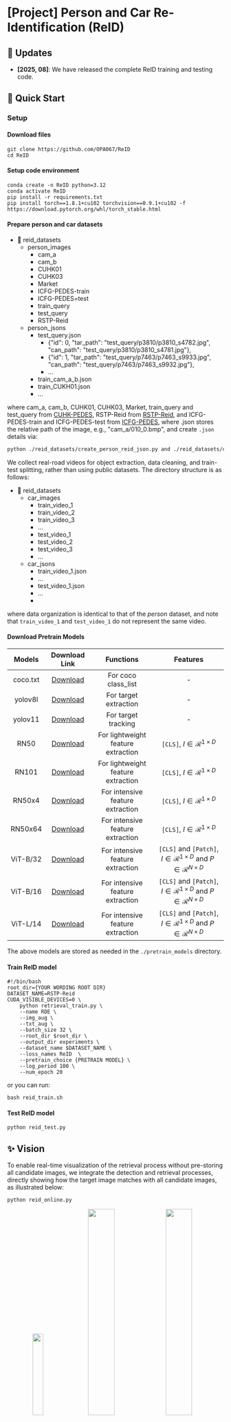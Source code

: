 <div align="left">

# [Project] Person and Car Re-Identification (ReID)
</div>

## 📣 Updates
* **[2025, 08]**: We have released the complete ReID training and testing code.

## 🚀 Quick Start
### Setup

#### Download files
```shell
git clone https://github.com/OPA067/ReID
cd ReID
```

#### Setup code environment
```shell
conda create -n ReID python=3.12
conda activate ReID
pip install -r requirements.txt
pip install torch==1.8.1+cu102 torchvision==0.9.1+cu102 -f https://download.pytorch.org/whl/torch_stable.html
```

#### Prepare person and car datasets
- 📂 reid_datasets
  - person_images
    - cam_a     
    - cam_b
    - CUHK01
    - CUHK03
    - Market
    - ICFG-PEDES-train
    - ICFG-PEDES=test
    - train_query
    - test_query
    - RSTP-Reid
  - person_jsons
    - test_query.json
      - {"id": 0, "tar_path": "test_query/p3810/p3810_s4782.jpg", "can_path": "test_query/p3810/p3810_s4781.jpg"},
      - {"id": 1, "tar_path": "test_query/p7463/p7463_s9933.jpg", "can_path": "test_query/p7463/p7463_s9932.jpg"},
      - ...
    - train_cam_a_b.json
    - train_CUKH01.json
    - ...

where cam_a, cam_b, CUHK01, CUHK03, Market, train_query and test_query from [CUHK-PEDES](https://openaccess.thecvf.com/content_cvpr_2017/html/Li_Person_Search_With_CVPR_2017_paper.html), 
RSTP-Reid from [RSTP-Reid](http://arxiv.org/abs/2109.05534), and ICFG-PEDES-train and ICFG-PEDES-test from [ICFG-PEDES](https://arxiv.org/abs/2107.12666), where .json stores the relative path of the image, 
e.g., "cam_a/010_0.bmp", and create `.json` details via:
```bash
python ./reid_datasets/create_person_reid_json.py and ./reid_datasets/create_car_reid_json.py
```
We collect real-road videos for object extraction, data cleaning, and train-test splitting, rather than using public datasets. The directory structure is as follows:
- 📂 reid_datasets
  - car_images
    - train_video_1
    - train_video_2
    - train_video_3
    - ...
    - test_video_1
    - test_video_2
    - test_video_3
    - ...
  - car_jsons
    - train_video_1.json
    - ...
    - test_video_1.json
    - ...
    - 
where data organization is identical to that of the *person* dataset, and note that `train_video_1` and `test_video_1` do not represent the same video.

#### Download Pretrain Models

<div align="center">

|  Models  |                                                              Download Link                                                              |             Functions              |                                         Features                                         |
|:--------:|:---------------------------------------------------------------------------------------------------------------------------------------:|:----------------------------------:|:----------------------------------------------------------------------------------------:|
| coco.txt |                                         [Download](https://docs.ultralytics.com/models/yolov8/)                                         |        For coco class_list         |                                            -                                             |
| yolov8l  |                                         [Download](https://docs.ultralytics.com/models/yolov8/)                                         |       For target extraction        |                                            -                                             |
| yolov11  |                                         [Download](https://docs.ultralytics.com/models/yolo11/)                                         |        For target tracking         |                                            -                                             |
|   RN50   |   [Download](https://openaipublic.azureedge.net/clip/models/afeb0e10f9e5a86da6080e35cf09123aca3b358a0c3e3b6c78a7b63bc04b6762/RN50.pt)   | For lightweight feature extraction |                         `[CLS]`, $I \in \mathcal{R}^{1 \times D}$                          |
|  RN101   |  [Download](https://openaipublic.azureedge.net/clip/models/8fa8567bab74a42d41c5915025a8e4538c3bdbe8804a470a72f30b0d94fab599/RN101.pt)   | For lightweight feature extraction |                         `[CLS]`, $I \in \mathcal{R}^{1 \times D}$                          |
|  RN50x4  |  [Download](https://openaipublic.azureedge.net/clip/models/7e526bd135e493cef0776de27d5f42653e6b4c8bf9e0f653bb11773263205fdd/RN50x4.pt)  |  For intensive feature extraction  |                         `[CLS]`, $I \in \mathcal{R}^{1 \times D}$                          |
| RN50x64  | [Download](https://openaipublic.azureedge.net/clip/models/be1cfb55d75a9666199fb2206c106743da0f6468c9d327f3e0d0a543a9919d9c/RN50x64.pt)  |  For intensive feature extraction  |                         `[CLS]`, $I \in \mathcal{R}^{1 \times D}$                          |       
| ViT-B/32 | [Download](https://openaipublic.azureedge.net/clip/models/40d365715913c9da98579312b702a82c18be219cc2a73407c4526f58eba950af/ViT-B-32.pt) |  For intensive feature extraction  | `[CLS]` and `[Patch]`, $I \in \mathcal{R}^{1 \times D}$ and $P \in \mathcal{R}^{N \times D}$ |
| ViT-B/16 | [Download](https://openaipublic.azureedge.net/clip/models/5806e77cd80f8b59890b7e101eabd078d9fb84e6937f9e85e4ecb61988df416f/ViT-B-16.pt) |  For intensive feature extraction  | `[CLS]` and `[Patch]`, $I \in \mathcal{R}^{1 \times D}$ and $P \in \mathcal{R}^{N \times D}$ |
| ViT-L/14 | [Download](https://openaipublic.azureedge.net/clip/models/b8cca3fd41ae0c99ba7e8951adf17d267cdb84cd88be6f7c2e0eca1737a03836/ViT-L-14.pt) |  For intensive feature extraction  | `[CLS]` and `[Patch]`, $I \in \mathcal{R}^{1 \times D}$ and $P \in \mathcal{R}^{N \times D}$ |
</div>

The above models are stored as needed in the `./pretrain_models` directory.

#### Train ReID model
```shell
#!/bin/bash
root_dir={YOUR WORDING ROOT DIR}
DATASET_NAME=RSTP-Reid
CUDA_VISIBLE_DEVICES=0 \
    python retrieval_train.py \
    --name RDE \
    --img_aug \
    --txt_aug \
    --batch_size 32 \
    --root_dir $root_dir \
    --output_dir experiments \
    --dataset_name $DATASET_NAME \
    --loss_names ReID  \
    --pretrain_choice {PRETRAIN MODEL} \
    --log_period 100 \
    --num_epoch 20
```
or you can run:
```shell
bash reid_train.sh
```

#### Test ReID model
```shell
python reid_test.py
```

## ✨ Vision
To enable real-time visualization of the retrieval process without pre-storing all candidate images, we integrate the detection and retrieval processes, directly showing how the target image matches with all candidate images, as illustrated below:
```shell
python reid_online.py
```
<p align="center">
  <img src="figures/target.jpg" width="22%" />
  <img src="figures/vis-1.jpg" width="35%" />
  <img src="figures/vis-2.jpg" width="35%" />
</p>

## 💪 Feature Enhancement
<p align="center">
  <img src="figures/fe-1.jpg" width="34.25%" />
  <img src="figures/fe-2.jpg" width="63%" />
</p>

Feature enhancement includes single-feature re-representation and multi-feature aggregation. 
Single-feature re-representation involves remapping the `[CLS]` token using methods such as `MLP` or `Transformer`, 
while multi-feature aggregation aggregates `[Patch]` tokens through learnable modules like `MHA` or `Cluster`. For these two types of feature enhancement schemes, the following feature alignment methods are proposed:

#### 1.zero-shot `[CLS]`
$S=sim({I}_1, {I}_2) = \frac{{I}_1 \cdot {I}_2}{||{I}_1||_2 \cdot ||{I}_2||_2}$
```python
# update model/clip_model.py
def forward(self, tar_images, can_images):
    with torch.no_grad():
        tar_feats = self.encode_image(tar_images)
        can_feats = self.encode_image(can_images)
```
where $I$=`[CLS]`$\in \mathcal{R}^{1 \times D}$.

#### 2.fine-tuning `[CLS]`
$S=sim({I}_1, {I}_2) = \frac{{I}_1 \cdot {I}_2}{||{I}_1||_2 \cdot ||{I}_2||_2}$
```python
# update model/clip_model.py
def forward(self, tar_images, can_images):
    tar_feats = self.encode_image(tar_images)
    can_feats = self.encode_image(can_images)
```

#### 3.zero-shot `[CLS]` + `[Patch]`
$S = \frac{1}{2} \left( sim({I}_1, {I}_2) + sim({P}_1, {P}_2) \right ) = \frac{1}{2} \left( \frac{{I}_1 \cdot {I}_2}{||{I}_1||_2 \cdot ||{I}_2||_2} + \frac{{P}_1 \cdot {P}_2}{||{P}_1||_2 \cdot ||{P}_2||_2} \right)$, \
where $I$=`[CLS]`$\in \mathcal{R}^{1 \times D}$ and $P$=`[Patch]`$=\frac{1}{N}\sum_i^N P_i\in \mathcal{R}^{1 \times D}$.

#### 4.fine-tuning `[CLS]` + `[Patch]`
$S = \frac{1}{2} \left( sim({I}_1, {I}_2) + sim({P}_1, {P}_2) \right ) = \frac{1}{2} \left( \frac{{I}_1 \cdot {I}_2}{||{I}_1||_2 \cdot ||{I}_2||_2} + \frac{{P}_1 \cdot {P}_2}{||{P}_1||_2 \cdot ||{P}_2||_2} \right)$, \
where $I$=`[CLS]`$\in \mathcal{R}^{1 \times D}$ and $P$=`[Patch]`$=Model(P) \in \mathcal{R}^{1 \times D}$. $Model$ can use [MLP](https://github.com/OPA067/ReID/model/mlp.py), [MHA](https://github.com/OPA067/ReID/model/mha.py), or [PTM](https://github.com/OPA067/ReID/model/cluster.py).

## 📄 Experiment Reports
[行人再识别P2P技术报告1(初版)](https://allcaminfo.feishu.cn/docx/Hg6TdLKwhoALB5xN0v1ct3HlnHd) update 2025, 04. \
[行人再识别P2P技术报告2(优化)](https://allcaminfo.feishu.cn/docx/XqtjdJ3VaoYSWmxdPodc78grnLc) update 2025, 04. \
[行人再识别P2P技术报告3(补充)](https://allcaminfo.feishu.cn/docx/UNYqdpetdoUiC0xImABc9dmrnDg) update 2025, 05. \
[PTM of ReID: Patch Token Merge](https://allcaminfo.feishu.cn/docx/K9hndKwqvoLUrDxwhSgcU7fZnoq) update 2025, 05. \
[行人检索完整方案](https://allcaminfo.feishu.cn/docx/P06dd1d7BozGcdxSDP6cwDx4n6c) update 2025, 06. \
[车辆再检索研究报告](https://allcaminfo.feishu.cn/docx/V2abd3n0foQxgNxlRKwcaqnWndh) update 2025, 07. \
[万物再检索研究报告](https://allcaminfo.feishu.cn/docx/NIPzdrmHBoiIvuxuA03cu8fWnvc) update 2025, 07. \
[轻量型密集型特征提取器实验报告](https://allcaminfo.feishu.cn/docx/KvcxdtCOuoLadIxlCkZcNQvJn7f) update 2025, 08.

## 📌 Hint
For more details, please contact [223081200014@smail.swufe.edu.cn](mailto:23081200014@smail.swufe.edu.cn)

## 🎗️ Acknowledgments
Our code is based on [CVPR2024RDE](https://github.com/QinYang79/RDE), [CVPR2024HBI](https://github.com/jpthu17/HBI/tree/main). We sincerely appreciate for their contributions.
